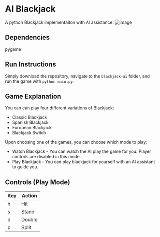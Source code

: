 # AI Blackjack
A python Blackjack implementaiton with AI assistance.
![image](https://github.com/user-attachments/assets/83b63fee-a913-42fd-a7d7-a69a08c6fa65)

## Dependencies
pygame

## Run Instructions
Simply download the repository, navigate to the `blackjack-ai` folder, and run the game with `python main.py`.

## Game Explanation
You can can play four different variations of Blackjack:
- Classic Blackjack
- Spanish Blackjack
- European Blackjack
- Blackjack Switch

Upon choosing one of the games, you can choose which mode to play:
- Watch Blackjack - You can watch the AI play the game for you. Player controls are disabled in this mode.
- Play Blackjack - You can play blackjack for yourself with an AI assistant to guide you.

## Controls (Play Mode)
| Key | Action |
| --- | --- |
|h|Hit|
|s|Stand|
|d|Double|
|p|Split|
